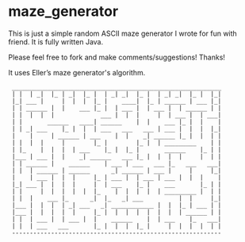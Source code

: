 # maze_generator

This is just a simple random ASCII maze generator I wrote for fun with friend. It is fully written Java.

Please feel free to fork and make comments/suggestions! Thanks!

It uses Eller’s maze generator's algorithm.

```
 ___________________________________________________________
 | |  | _|  |_ | _|  |_ |  | _| _|  |_ |  | _| _|  |_ |  |_|
 |_| ___ |     |  |  |  |_ |    ____|  |_ | ______ | ___ |_|
 | | ______ |  |    ___ |_ |  | ___ |  | ___ |  | ______ | |
 | |  |  |  |             ___ |  |  |     |  | ___ |  | ___|
 | |       ______   ____| ______    |  |    ___ |_ |  |    |
 | | _| ___    |_ |  |  | ___   ___   ___ | ___ |  |  |  |_|
 |    |     | ______ | ___    |  |    _| ______ |_ |  |  | |
 | |  |  |     |        |_ |        |_ |  | _________    | |
 | |_    |  |  |  | ___    |_ |  |_ |       ______    |_ | |
 |___ | ___ |  |    _| ______   ___ |_ |  |  |  |     |  | |
 | | ______ |    ______    | ___ | ___   ___ |_   ___   ___|
 | |  | ______ | ______      _| ______ | ___ |     |     |_|
 |    | ___ |  |  |     |_ | ___ |  | ___ | ___ |  |  |    |
 |_| ___ |  |  |  |     |  | ___    |_ |    ___       |_ | |
 | |     |  |  |  |  |  |_    |  |  |  |  | _________ |  | |
 | |  |    ___ |_      _|  |_   _| ___          |  |     |_|
 |___ |  |  |  | _| ___   _| ____________ |  |  |_ | ___ | |
 |___ |  |  |  |  |     |_ |  |  |  |  |  |  |  | ______ | |
 | |  | ___ |  | ___ |  |    ______    |  | ___    |_   ___|
 | |  | ___   ___       |_ |  |  |  |_ |     |  |  |  |  | |
 -----------------------------------------------------------

```
